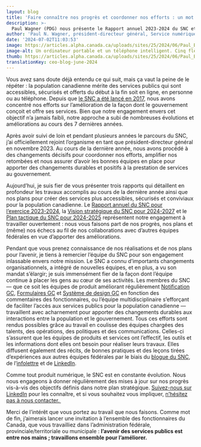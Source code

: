 ```yaml
---
layout: blog
title: 'Faire connaître nos progrès et coordonner nos efforts : un mot du PDG'
description: >-
  Paul Wagner (PDG) nous présente le Rapport annuel 2023-2024 du SNC et la Vision stratégique 2024-2027, lesquels dressent le portrait de nos plans d’amélioration de la prestation des services numériques au GC.
author: 'Paul N. Wagner, président-directeur général, Service numérique canadien '
date: '2024-07-02T11:03:53'
image: https://articles.alpha.canada.ca/uploads/sites/25/2024/06/Paul_Blog_FR.jpg
image-alt: Un ordinateur portable et un téléphone intelligent. Cinq flèches émergent de l’ordinateur portable pour symboliser le progrès. Le téléphone intelligent affiche 3 icônes représentant respectivement le Gouvernement du Canada, l’accessibilité et la sécurité.
thumb: https://articles.alpha.canada.ca/uploads/sites/25/2024/06/Paul_Blog_FR.jpg
translationKey: ceo-blog-june-2024
---
```


<p>Vous avez sans doute déjà entendu ce qui suit, mais ça vaut la peine de le répéter&nbsp;: la population canadienne mérite des services publics qui sont accessibles, sécurisés et offerts du début à la fin soit en ligne, en personne ou au téléphone. Depuis que <a href="https://numerique.canada.ca/2017/07/18/lancement-du-service-numerique-canadien/" target="_blank" rel="noreferrer noopener">le SNC a été lancé en 2017</a>, nous avons concentré nos efforts sur l’amélioration de la façon dont le gouvernement conçoit et offre ses services. Bien que notre engagement envers cet objectif n’a jamais faibli, notre approche a subi de nombreuses évolutions et améliorations au cours des 7&nbsp;dernières années.&nbsp;</p>



<p>Après avoir suivi de loin et pendant plusieurs années le parcours du SNC, j’ai officiellement rejoint l’organisme en tant que président-directeur général en novembre 2023. Au cours de la dernière année, nous avons procédé à des changements décisifs pour coordonner nos efforts, amplifier nos retombées et nous assurer d’avoir les bonnes équipes en place pour apporter des changements durables et positifs à la prestation de services au gouvernement.&nbsp;&nbsp;&nbsp;</p>



<p>Aujourd’hui, je suis fier de vous présenter trois rapports qui détaillent en profondeur les travaux accomplis au cours de la dernière année ainsi que nos plans pour créer des services plus accessibles, sécurisés et conviviaux pour la population canadienne. Le <a href="https://numerique.canada.ca/rapports/rapport-annuel-2023.pdf" target="_blank" rel="noreferrer noopener">Rapport annuel du SNC pour l’exercice&nbsp;2023-2024</a>, la <a href="https://numerique.canada.ca/rapports/strategie-2024.pdf" target="_blank" rel="noreferrer noopener">Vision stratégique du SNC pour 2024-2027</a> et le <a href="https://numerique.canada.ca/rapports/plan-tactique-2024.pdf" target="_blank" rel="noreferrer noopener">Plan tactique du SNC pour 2024-2025</a> représentent notre engagement à travailler ouvertement&nbsp;: nous vous faisons part de nos progrès, nos plans et (même) nos échecs au fil de nos collaborations avec d’autres équipes fédérales en vue d’apporter des améliorations.</p>



<p>Pendant que vous prenez connaissance de nos réalisations et de nos plans pour l’avenir, je tiens à remercier l’équipe du SNC pour son engagement inlassable envers notre mission. Le SNC a connu d’importants changements organisationnels, a intégré de nouvelles équipes, et en plus, a vu son mandat s’élargir; je suis immensément fier de la façon dont l’équipe continue à placer les gens au cœur de ses activités. Les membres du SNC — que ce soit les équipes de produit améliorant régulièrement <a href="https://notification.canada.ca" target="_blank" rel="noreferrer noopener">Notification GC</a>, <a href="https://articles.alpha.canada.ca/forms-formulaires/fr/" target="_blank" rel="noreferrer noopener">Formulaires GC</a> et <a href="https://systeme-design.alpha.canada.ca/fr/" target="_blank" rel="noreferrer noopener">Système de design GC</a> en fonction des commentaires des fonctionnaires, ou l’équipe multidisciplinaire s’efforçant de faciliter l’accès aux services publics pour la population canadienne — travaillent avec acharnement pour apporter des changements durables aux interactions entre la population et le gouvernement. Tous ces efforts sont rendus possibles grâce au travail en coulisse des équipes chargées des talents, des opérations, des politiques et des communications. Celles-ci s’assurent que les équipes de produits et services ont l’effectif, les outils et les informations dont elles ont besoin pour réaliser leurs travaux. Elles diffusent également des récits, de bonnes pratiques et des leçons tirées d’expériences aux autres équipes fédérales par le biais du <a href="https://numerique.canada.ca/blogue/" target="_blank" rel="noreferrer noopener">blogue du SNC</a>, de l’<a href="https://us15.campaign-archive.com/home/?u=729a207773f7324e217a1d945&amp;id=5fe89f4d28" target="_blank" rel="noreferrer noopener">infolettre</a> et de <a href="https://www.linkedin.com/company/cds-snc/" target="_blank" rel="noreferrer noopener">LinkedIn</a>.&nbsp;</p>



<p>Comme tout produit numérique, le SNC est en constante évolution. Nous nous engageons à donner régulièrement des mises à jour sur nos progrès vis-à-vis des objectifs définis dans notre plan stratégique. <a href="https://www.linkedin.com/company/cds-snc/" target="_blank" rel="noreferrer noopener">Suivez-nous sur LinkedIn</a> pour les connaître, et si vous souhaitez vous impliquer, <a href="mailto:cds-snc@servicecanada.gc.ca" target="_blank" rel="noreferrer noopener">n’hésitez pas à nous contacter. </a></p>



<p>Merci de l’intérêt que vous portez au travail que nous faisons. Comme mot de fin, j’aimerais lancer une invitation à l’ensemble des fonctionnaires du Canada, que vous travailliez dans l’administration fédérale, provinciale/territoriale ou municipale&nbsp;: <strong>l’avenir des services publics est entre nos mains ; travaillons ensemble pour l’améliorer.&nbsp;</strong></p>

